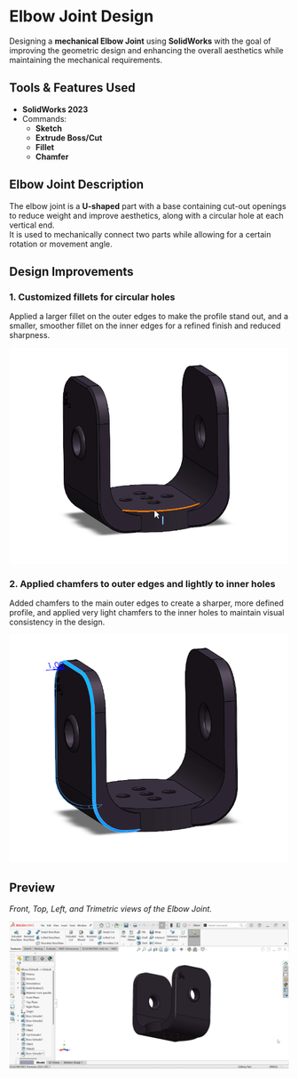 # Elbow Joint Design
Designing a **mechanical Elbow Joint** using **SolidWorks** with the goal of improving the geometric design and enhancing the overall aesthetics while maintaining the mechanical requirements.

## Tools & Features Used
- **SolidWorks 2023**  
- Commands:  
  - **Sketch**  
  - **Extrude Boss/Cut**  
  - **Fillet**  
  - **Chamfer**
 
## Elbow Joint Description
The elbow joint is a **U-shaped** part with a base containing cut-out openings to reduce weight and improve aesthetics, along with a circular hole at each vertical end.  
It is used to mechanically connect two parts while allowing for a certain rotation or movement angle.

## Design Improvements

### 1. Customized fillets for circular holes
Applied a larger fillet on the outer edges to make the profile stand out, and a smaller, smoother fillet on the inner edges for a refined finish and reduced sharpness.

![fillet](fillet.gif)

### 2. Applied chamfers to outer edges and lightly to inner holes
Added chamfers to the main outer edges to create a sharper, more defined profile, and applied very light chamfers to the inner holes to maintain visual consistency in the design.

![chamfer](chamfer.gif)


## Preview
*Front, Top, Left, and Trimetric views of the Elbow Joint.*

![Elbow](Elbow.gif)
